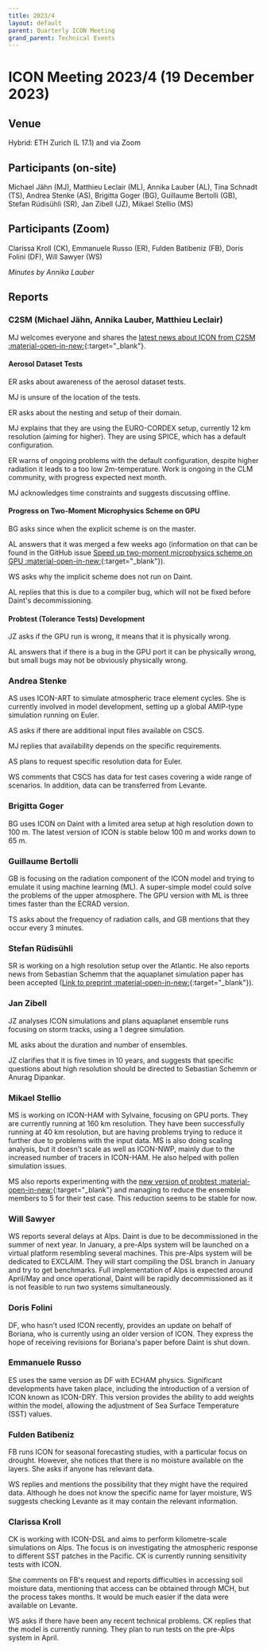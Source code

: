 ```yaml
---
title: 2023/4
layout: default
parent: Quarterly ICON Meeting
grand_parent: Technical Events
---
```


# ICON Meeting 2023/4 (19 December 2023)

## Venue
Hybrid: ETH Zurich (L 17.1) and via Zoom

## Participants (on-site)
Michael Jähn (MJ),
Matthieu Leclair (ML),
Annika Lauber (AL),
Tina Schnadt (TS),
Andrea Stenke (AS),
Brigitta Goger (BG),
Guillaume Bertolli (GB),
Stefan Rüdisühli (SR),
Jan Zibell (JZ),
Mikael Stellio (MS)


## Participants (Zoom)
Clarissa Kroll (CK),
Emmanuele Russo (ER),
Fulden Batibeniz (FB),
Doris Folini (DF),
Will Sawyer (WS)

_Minutes by Annika Lauber_

## Reports

### C2SM (Michael Jähn, Annika Lauber, Matthieu Leclair)
MJ welcomes everyone and shares the [latest news about ICON from C2SM :material-open-in-new:](https://polybox.ethz.ch/index.php/s/8yXCB1ZKlhly3DN){:target="_blank"}.

#### Aerosol Dataset Tests
ER asks about awareness of the aerosol dataset tests.

MJ is unsure of the location of the tests.

ER asks about the nesting and setup of their domain.

MJ explains that they are using the EURO-CORDEX setup, currently 12 km resolution (aiming for higher). They are using SPICE, which has a default configuration.

ER warns of ongoing problems with the default configuration, despite higher radiation it leads to a too low 2m-temperature. Work is ongoing in the CLM community, with progress expected next month.

MJ acknowledges time constraints and suggests discussing offline.

#### Progress on Two-Moment Microphysics Scheme on GPU
BG asks since when the explicit scheme is on the master.

AL answers that it was merged a few weeks ago (information on that can be found in the GitHub issue [Speed up two-moment microphysics scheme on GPU :material-open-in-new:](https://github.com/C2SM/Tasks-Support/issues/3){:target="_blank"}).

WS asks why the implicit scheme does not run on Daint.

AL replies that this is due to a compiler bug, which will not be fixed before Daint's decommissioning.

#### Probtest (Tolerance Tests) Development
JZ asks if the GPU run is wrong, it means that it is physically wrong.

AL answers that if there is a bug in the GPU port it can be physically wrong, but small bugs may not be obviously physically wrong.



### Andrea Stenke
AS uses ICON-ART to simulate atmospheric trace element cycles. She is currently involved in model development, setting up a global AMIP-type simulation running on Euler.

AS asks if there are additional input files available on CSCS.

MJ replies that availability depends on the specific requirements.

AS plans to request specific resolution data for Euler.

WS comments that CSCS has data for test cases covering a wide range of scenarios. In addition, data can be transferred from Levante.

### Brigitta Goger
BG uses ICON on Daint with a limited area setup at high resolution down to 100 m. The latest version of ICON is stable below 100 m and works down to 65 m.

### Guillaume Bertolli
GB is focusing on the radiation component of the ICON model and trying to emulate it using machine learning (ML). A super-simple model could solve the problems of the upper atmosphere. The GPU version with ML is three times faster than the ECRAD version.

TS asks about the frequency of radiation calls, and GB mentions that they occur every 3 minutes.

### Stefan Rüdisühli
SR is working on a high resolution setup over the Atlantic. He also reports news from Sebastian Schemm that the aquaplanet simulation paper has been accepted ([Link to preprint :material-open-in-new:](https://doi.org/10.5194/egusphere-2023-1196){:target="_blank"}).

### Jan Zibell
JZ analyses ICON simulations and plans aquaplanet ensemble runs focusing on storm tracks, using a 1 degree simulation.

ML asks about the duration and number of ensembles.

JZ clarifies that it is five times in 10 years, and suggests that specific questions about high resolution should be directed to Sebastian Schemm or Anurag Dipankar.

### Mikael Stellio
MS is working on ICON-HAM with Sylvaine, focusing on GPU ports. They are currently running at 160 km resolution. They have been successfully running at 40 km resolution, but are having problems trying to reduce it further due to problems with the input data. MS is also doing scaling analysis, but it doesn't scale as well as ICON-NWP, mainly due to the increased number of tracers in ICON-HAM. He also helped with pollen simulation issues.

MS also reports experimenting with the [new version of probtest :material-open-in-new:](https://gitlab.dkrz.de/icon/icon-nwp/-/commit/a17a5f72e0750479ce09c791ee7e57e28c4448bd){:target="_blank"} and managing to reduce the ensemble members to 5 for their test case. This reduction seems to be stable for now.

### Will Sawyer
WS reports several delays at Alps. Daint is due to be decommissioned in the summer of next year. In January, a pre-Alps system will be launched on a virtual platform resembling several machines. This pre-Alps system will be dedicated to EXCLAIM. They will start compiling the DSL branch in January and try to get benchmarks. Full implementation of Alps is expected around April/May and once operational, Daint will be rapidly decommissioned as it is not feasible to run two systems simultaneously.

### Doris Folini
DF, who hasn't used ICON recently, provides an update on behalf of Boriana, who is currently using an older version of ICON. They express the hope of receiving revisions for Boriana's paper before Daint is shut down.

### Emmanuele Russo
ES uses the same version as DF with ECHAM physics. Significant developments have taken place, including the introduction of a version of ICON known as ICON-DRY. This version provides the ability to add weights within the model, allowing the adjustment of Sea Surface Temperature (SST) values.

### Fulden Batibeniz
FB runs ICON for seasonal forecasting studies, with a particular focus on drought. However, she notices that there is no moisture available on the layers. She asks if anyone has relevant data.

WS replies and mentions the possibility that they might have the required data. Although he does not know the specific name for layer moisture, WS suggests checking Levante as it may contain the relevant information.

### Clarissa Kroll
CK is working with ICON-DSL and aims to perform kilometre-scale simulations on Alps. The focus is on investigating the atmospheric response to different SST patches in the Pacific. CK is currently running sensitivity tests with ICON.

She comments on FB's request and reports difficulties in accessing soil moisture data, mentioning that access can be obtained through MCH, but the process takes months. It would be much easier if the data were available on Levante.

WS asks if there have been any recent technical problems. CK replies that the model is currently running. They plan to run tests on the pre-Alps system in April.
